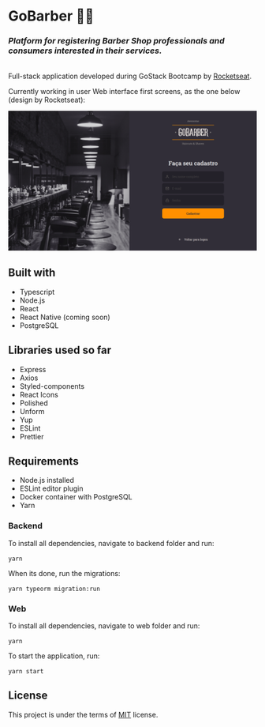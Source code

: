 # GoBarber 💇🧔

### _Platform for registering **Barber Shop professionals** and **consumers interested** in their services._
<br>
Full-stack application developed during GoStack Bootcamp by <a href="https://www.rocketseat.com.br">Rocketseat</a>.


Currently working in user Web interface first screens, as the one below (design by Rocketseat):

<img src="./readme-images/gobarber-screenshot.png" alt="Project screenshot">

## Built with

- Typescript
- Node.js
- React
- React Native (coming soon)
- PostgreSQL

## Libraries used so far

- Express
- Axios
- Styled-components
- React Icons
- Polished
- Unform
- Yup
- ESLint
- Prettier


## Requirements

- Node.js installed
- ESLint editor plugin
- Docker container with PostgreSQL
- Yarn


### Backend

To install all dependencies, navigate to backend folder and run:
```
yarn
```
When its done, run the migrations:
```
yarn typeorm migration:run
```

### Web

To install all dependencies, navigate to web folder and run:
```
yarn
```
To start the application, run:
```
yarn start
```


## License

This project is under the terms of <a href="https://opensource.org/licenses/MIT">MIT</a> license.
